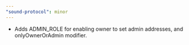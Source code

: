 ```yaml
---
"sound-protocol": minor
---
```


-   Adds ADMIN_ROLE for enabling owner to set admin addresses, and onlyOwnerOrAdmin modifier.

